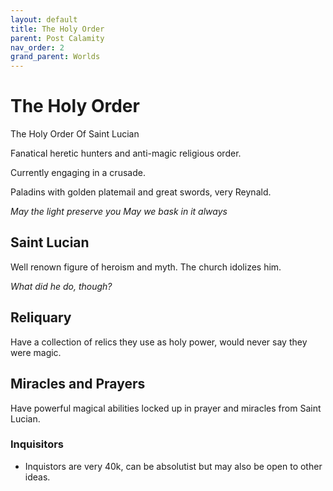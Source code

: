 ```yaml
---
layout: default
title: The Holy Order
parent: Post Calamity
nav_order: 2
grand_parent: Worlds
---
```

# The Holy Order
The Holy Order Of Saint Lucian

Fanatical heretic hunters and anti-magic religious order.

Currently engaging in a crusade.

Paladins with golden platemail and great swords, very Reynald.

*May the light preserve you* 
*May we bask in it always* 
## Saint Lucian
Well renown figure of heroism and myth. The church idolizes him.

*What did he do, though?*


## Reliquary
Have a collection of relics they use as holy power, would never say they were magic.

## Miracles and Prayers
Have powerful magical abilities locked up in prayer and miracles from Saint Lucian.

### Inquisitors
* Inquistors are very 40k, can be absolutist but may also be open to other ideas.